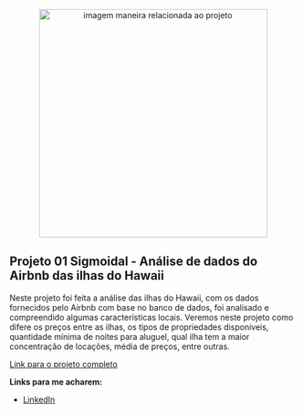 <p align="center">
  <img src="https://images.unsplash.com/photo-1446776858070-70c3d5ed6758?ixlib=rb-4.0.3&ixid=MnwxMjA3fDB8MHxwaG90by1wYWdlfHx8fGVufDB8fHx8&auto=format&fit=crop&w=872&q=80" alt="imagem maneira relacionada ao projeto"height=400px >
</p>

## Projeto 01 Sigmoidal - Análise de dados do Airbnb das ilhas do Hawaii

Neste projeto foi feita a análise das ilhas do Hawaii, com os dados fornecidos pelo Airbnb com base no banco de dados, foi analisado e compreendido algumas características locais. Veremos neste projeto como difere os preços entre as ilhas, os tipos de propriedades disponíveis, quantidade mínima de noites para aluguel, qual ilha tem a maior concentração de locações, média de preços, entre outras.

[Link para o projeto completo](https://colab.research.google.com/drive/17NmsL-V_pgCcKOPBYayOYG9yKqidQQpv?usp=sharing)

**Links para me acharem:**
* [LinkedIn](https://www.linkedin.com/in/luiz-felipe-cougo-vaccaro-9b5790184/)






